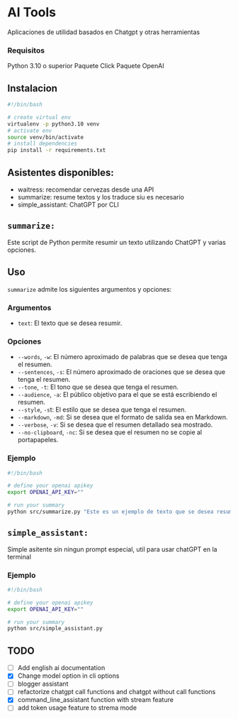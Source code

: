# AI Tools 

Aplicaciones de utilidad basados en Chatgpt y otras herramientas

### Requisitos

Python 3.10 o superior
Paquete Click
Paquete OpenAI

## Instalacion

```bash
#!/bin/bash

# create virtual env
virtualenv -p python3.10 venv
# activate env
source venv/bin/activate
# install dependencies
pip install -r requirements.txt
```

## Asistentes disponibles:

* waitress: recomendar cervezas desde una API
* summarize: resume textos y los traduce siu es necesario
* simple_assistant: ChatGPT por CLI

## `summarize:`

Este script de Python permite resumir un texto utilizando ChatGPT y varias opciones.

## Uso
`summarize` admite los siguientes argumentos y opciones:

### Argumentos
* `text`: El texto que se desea resumir.
### Opciones

* `--words`, `-w`: El número aproximado de palabras que se desea que tenga el resumen.
* `--sentences`, `-s`: El número aproximado de oraciones que se desea que tenga el resumen.
* `--tone`, `-t`: El tono que se desea que tenga el resumen.
* `--audience`, `-a`: El público objetivo para el que se está escribiendo el resumen.
* `--style`, `-s`t: El estilo que se desea que tenga el resumen.
* `--markdown`, `-md`: Si se desea que el formato de salida sea en Markdown.
* `--verbose`, `-v`: Si se desea que el resumen detallado sea mostrado.
* `--no-clipboard`, `-nc`: Si se desea que el resumen no se copie al portapapeles.

### Ejemplo
```bash
#!/bin/bash

# define your openai apikey
export OPENAI_API_KEY=""

# run your summary
python src/summarize.py "Este es un ejemplo de texto que se desea resumir" -w 10 -s 2 -t neutral -a estudiantes -st informativo -md

```

## `simple_assistant:`

Simple asitente sin ningun prompt especial, util para usar chatGPT en la terminal

### Ejemplo
```bash
#!/bin/bash

# define your openai apikey
export OPENAI_API_KEY=""

# run your summary
python src/simple_assistant.py 

```

## TODO
- [ ] Add english ai documentation
- [x] Change model option in cli options
- [ ] blogger assistant 
- [ ] refactorize chatgpt call functions and chatgpt without call functions
- [x] command_line_assistant function with stream feature 
- [ ] add token usage feature to strema mode